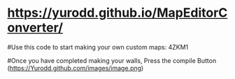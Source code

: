# https://yurodd.github.io/MapEditorConverter/


#Use this code to start making your own custom maps: 4ZKM1

#Once you have completed making your walls, Press the compile Button
(https://Yurodd.github.com/images/image.png)
